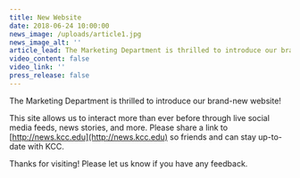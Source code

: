 ```yaml
---
title: New Website
date: 2018-06-24 10:00:00
news_image: /uploads/article1.jpg
news_image_alt: ''
article_lead: The Marketing Department is thrilled to introduce our brand-new website!
video_content: false
video_link: ''
press_release: false
---
```


The Marketing Department is thrilled to introduce our brand-new website!

This site allows us to interact more than ever before through live social media feeds, news stories, and more. Please share a link to [http://news.kcc.edu](http://news.kcc.edu) so friends and can stay up-to-date with KCC.

Thanks for visiting! Please let us know if you have any feedback.
